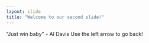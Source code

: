```yaml
---
layout: slide
title: "Welcome to our second slide!"
---
```

"Just win baby" - Al Davis
Use the left arrow to go back!
